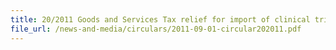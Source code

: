 ```yaml
---
title: 20/2011 Goods and Services Tax relief for import of clinical trial materials
file_url: /news-and-media/circulars/2011-09-01-circular202011.pdf
---
```

